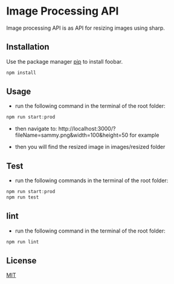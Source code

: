 # Image Processing API

Image processing API is as API for resizing images using sharp.

## Installation

Use the package manager [pip](https://pip.pypa.io/en/stable/) to install foobar.

```bash
npm install
```

## Usage
- run the following command in the terminal of the root folder:
```js
npm run start:prod
```
- then navigate to:
http://localhost:3000/?fileName=sammy.png&width=100&height=50 for example

- then you will find the resized image in images/resized folder

## Test
- run the following commands in the terminal of the root folder:
```js
npm run start:prod
npm run test
```

## lint
- run the following command in the terminal of the root folder:
```js
npm run lint
```


## License
[MIT](https://choosealicense.com/licenses/mit/)